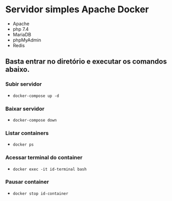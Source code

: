 # Servidor simples Apache Docker

- Apache
- php 7.4
- MariaDB
- phpMyAdmin
- Redis

## Basta entrar no diretório e executar os comandos abaixo.

### Subir servidor
- `docker-compose up -d`

### Baixar servidor
- `docker-compose down`

### Listar containers
- `docker ps`

### Acessar terminal do container
- `docker exec -it id-terminal bash`

### Pausar container
- `docker stop id-container`
